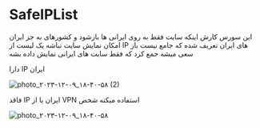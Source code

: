 # SafeIPList
این سورس کارش اینکه سایت فقط به روی ایرانی ها بازشود و کشورهای به جز ایران امکان نمایش سایت نباشه یک لیست از IP های ایران تعریف شده که جامع نیست باز سعی میشه جمع کرد که فقط سایت های ایرانی نمایش داده بشه

دارا IP ایران

![photo_۲۰۲۳-۱۲-۰۹_۱۸-۴۰-۵۸ (2)](https://github.com/SayyehBan/SafeIPList/assets/38620223/6da2203d-8bb3-4983-8c51-a6bcabccb19e)

فاقد IP ایران یا از VPN استفاده میکنه شخص

![photo_۲۰۲۳-۱۲-۰۹_۱۸-۴۰-۵۸](https://github.com/SayyehBan/SafeIPList/assets/38620223/e2406799-7ba6-49ce-ae41-c97a18a8f988)
